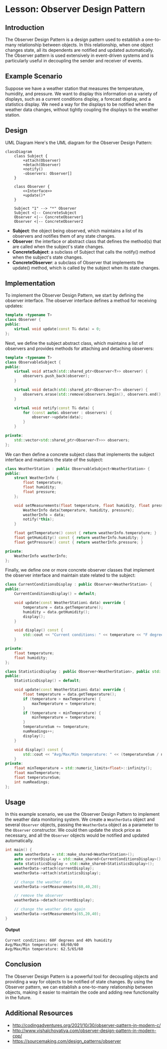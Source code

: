 # Lesson: Observer Design Pattern
## Introduction

The Observer Design Pattern is a design pattern used to establish a one-to-many relationship between objects. In this relationship, when one object changes state, all its dependents are notified and updated automatically. The Observer pattern is used extensively in event-driven systems and is particularly useful in decoupling the sender and receiver of events.
## Example Scenario

Suppose we have a weather station that measures the temperature, humidity, and pressure. We want to display this information on a variety of displays, such as a current conditions display, a forecast display, and a statistics display. We need a way for the displays to be notified when the weather data changes, without tightly coupling the displays to the weather station.
## Design

UML Diagram
Here's the UML diagram for the Observer Design Pattern:

```mermaid
classDiagram
    class Subject {
        +attach(Observer)
        +detach(Observer)
        +notify()
        -observers: Observer[]
    }

    class Observer {
        <<Interface>>
        +update()*
    }

    Subject "1" --> "*" Observer
    Subject <|-- ConcreteSubject
    Observer <|-- ConcreteObserver1
    Observer <|-- ConcreteObserver2
```

+ **Subject**: the object being observed, which maintains a list of its observers and notifies them of any state changes.
+ **Observer**: the interface or abstract class that defines the method(s) that are called when the subject's state changes.
+ **ConcreteSubject**: a subclass of Subject that calls the notify() method when the subject's state changes.
+ **ConcreteObserver**: a subclass of Observer that implements the update() method, which is called by the subject when its state changes.
## Implementation

To implement the Observer Design Pattern, we start by defining the observer interface. The observer interface defines a method for receiving updates:

```c++
template <typename T>
class Observer {
public:
    virtual void update(const T& data) = 0;
};
```

Next, we define the subject abstract class, which maintains a list of observers and provides methods for attaching and detaching observers:

```c++
template <typename T>
class ObservableSubject {
public:
    virtual void attach(std::shared_ptr<Observer<T>> observer) {
        observers.push_back(observer);
    }

    virtual void detach(std::shared_ptr<Observer<T>> observer) {
        observers.erase(std::remove(observers.begin(), observers.end(), observer), observers.end());
    }

    virtual void notify(const T& data) {
        for (const auto& observer : observers) {
            observer->update(data);
        }
    }

private:
    std::vector<std::shared_ptr<Observer<T>>> observers;
};
```

We can then define a concrete subject class that implements the subject interface and maintains the state of the subject:

```c++
class WeatherStation : public ObservableSubject<WeatherStation> {
public:
    struct WeatherInfo {
        float temperature;
        float humidity;
        float pressure;
    };

    void setMeasurements(float temperature, float humidity, float pressure) {
        WeatherInfo data{temperature, humidity, pressure};
        weatherInfo = data;
        notify(*this);
    }

    float getTemperature() const { return weatherInfo.temperature; }
    float getHumidity() const { return weatherInfo.humidity; }
    float getPressure() const { return weatherInfo.pressure; }

private:
    WeatherInfo weatherInfo;
};
```

Finally, we define one or more concrete observer classes that implement the observer interface and maintain state related to the subject:

```c++
class CurrentConditionsDisplay : public Observer<WeatherStation> {
public:
    CurrentConditionsDisplay() = default;

    void update(const WeatherStation& data) override {
        temperature = data.getTemperature();
        humidity = data.getHumidity();
        display();
    }

    void display() const {
        std::cout << "Current conditions: " << temperature << "F degrees and " << humidity << "% humidity\n";
    }

private:
    float temperature;
    float humidity;
};
```
```c++
class StatisticsDisplay : public Observer<WeatherStation>, public std::enable_shared_from_this<StatisticsDisplay> {
public:
    StatisticsDisplay() = default;

    void update(const WeatherStation& data) override {
        float temperature = data.getTemperature();
        if (temperature > maxTemperature) {
            maxTemperature = temperature;
        }
        if (temperature < minTemperature) {
            minTemperature = temperature;
        }
        temperatureSum += temperature;
        numReadings++;
        display();
    }

    void display() const {
        std::cout << "Avg/Max/Min temperature: " << (temperatureSum / numReadings) << "/" << maxTemperature << "/" << minTemperature << "\n";
    }
private:
    float minTemperature = std::numeric_limits<float>::infinity();
    float maxTemperature;
    float temperatureSum;
    int numReadings;
};
```

## Usage
In this example scenario, we use the Observer Design Pattern to implement the weather data monitoring system. We create a `WeatherData` object and several `Observer` objects, passing the `WeatherData` object as a parameter to the `Observer` constructor. We could then update the stock price as necessary, and all the `Observer` objects would be notified and updated automatically.
```c++
int main() {
    auto weatherData = std::make_shared<WeatherStation>();
    auto currentDisplay = std::make_shared<CurrentConditionsDisplay>();
    auto statisticsDisplay = std::make_shared<StatisticsDisplay>();
    weatherData->attach(currentDisplay);
    weatherData->attach(statisticsDisplay);

    // change the weather data
    weatherData->setMeasurements(60,40,20);

    // remove the observer
    weatherData->detach(currentDisplay);

    // change the weather data again
    weatherData->setMeasurements(65,20,40);
}
```
#### Output
```
Current conditions: 60F degrees and 40% humidity
Avg/Max/Min temperature: 60/60/60
Avg/Max/Min temperature: 62.5/65/60
```

## Conclusion
The Observer Design Pattern is a powerful tool for decoupling objects and providing a way for objects to be notified of state changes. By using the Observer pattern, we can establish a one-to-many relationship between objects, making it easier to maintain the code and adding new functionality in the future.

## Additional Resources
+ http://codingadventures.org/2021/10/30/observer-pattern-in-modern-c/
+ http://www.vishalchovatiya.com/observer-design-pattern-in-modern-cpp/
+ https://sourcemaking.com/design_patterns/observer
